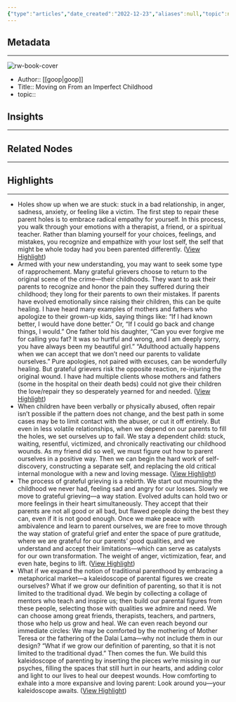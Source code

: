 ```yaml
---
{"type":"articles","date_created":"2022-12-23","aliases":null,"topic":null,"url":"https://goop.com/wellness/relationships/moving-imperfect-childhood/","layout":null,"banner":null,"dg-publish":true,"tags":null,"permalink":"/300-biblio/200-articles/moving-on-from-an-imperfect-childhood/","dgPassFrontmatter":true,"created":"2023-10-20T12:44:18.000-05:00","updated":"2023-10-20T12:44:18.000-05:00"}
---
```


## Metadata
---
![rw-book-cover](https://goop-img.com/wp-content/uploads/2017/09/grateful_grieving-TRU1684790.jpg)
- Author:: [[goop\|goop]]
- Title:: Moving on From an Imperfect Childhood
- topic::  



## Insights
---
## Related Nodes
---

## Highlights 
---
- Holes show up when we are stuck: stuck in a bad relationship, in anger, sadness, anxiety, or feeling like a victim. The first step to repair these parent holes is to embrace radical empathy for yourself. In this process, you walk through your emotions with a therapist, a friend, or a spiritual teacher. Rather than blaming yourself for your choices, feelings, and mistakes, you recognize and empathize with your lost self, the self that might be whole today had you been parented differently. ([View Highlight](https://read.readwise.io/read/01gmyhhpka0v9qahw81p22pav1))
- Armed with your new understanding, you may want to seek some type of rapprochement. Many grateful grievers choose to return to the original scene of the crime—their childhoods. They want to ask their parents to recognize and honor the pain they suffered during their childhood; they long for their parents to own their mistakes. If parents have evolved emotionally since raising their children, this can be quite healing. I have heard many examples of mothers and fathers who apologize to their grown-up kids, saying things like: “If I had known better, I would have done better.” Or, “If I could go back and change things, I would.” One father told his daughter, “Can you ever forgive me for calling you fat? It was so hurtful and wrong, and I am deeply sorry, you have always been my beautiful girl.”
  “Adulthood actually happens when we can accept that we don’t need our parents to validate ourselves.”
  Pure apologies, not paired with excuses, can be wonderfully healing. But grateful grievers risk the opposite reaction, re-injuring the original wound. I have had multiple clients whose mothers and fathers (some in the hospital on their death beds) could not give their children the love/repair they so desperately yearned for and needed. ([View Highlight](https://read.readwise.io/read/01gmyhj8z6zt8hx0y6mv8pz14m))
- When children have been verbally or physically abused, often repair isn’t possible if the pattern does not change, and the best path in some cases may be to limit contact with the abuser, or cut it off entirely. But even in less volatile relationships, when we depend on our parents to fill the holes, we set ourselves up to fail. We stay a dependent child: stuck, waiting, resentful, victimized, and chronically reactivating our childhood wounds. As my friend did so well, we must figure out how to parent ourselves in a positive way. Then we can begin the hard work of self-discovery, constructing a separate self, and replacing the old critical internal monologue with a new and loving message. ([View Highlight](https://read.readwise.io/read/01gmyhqa7afrq9kgzyfpzhv07k))
- The process of grateful grieving is a rebirth. We start out mourning the childhood we never had, feeling sad and angry for our losses. Slowly we move to grateful grieving—a way station. Evolved adults can hold two or more feelings in their heart simultaneously. They accept that their parents are not all good or all bad, but flawed people doing the best they can, even if it is not good enough. Once we make peace with ambivalence and learn to parent ourselves, we are free to move through the way station of grateful grief and enter the space of pure gratitude, where we are grateful for our parents’ good qualities, and we understand and accept their limitations—which can serve as catalysts for our own transformation. The weight of anger, victimization, fear, and even hate, begins to lift. ([View Highlight](https://read.readwise.io/read/01gmyhrnmkb1ertvgs0qb94jm2))
- What if we expand the notion of traditional parenthood by embracing a metaphorical market—a kaleidoscope of parental figures we create ourselves? What if we grow our definition of parenting, so that it is not limited to the traditional dyad. We begin by collecting a collage of mentors who teach and inspire us; then build our parental figures from these people, selecting those with qualities we admire and need. We can choose among great friends, therapists, teachers, and partners, those who help us grow and heal. We can even reach beyond our immediate circles: We may be comforted by the mothering of Mother Teresa or the fathering of the Dalai Lama—why not include them in our design?
  “What if we grow our definition of parenting, so that it is not limited to the traditional dyad.”
  Then comes the fun. We build this kaleidoscope of parenting by inserting the pieces we’re missing in our psyches, filling the spaces that still hurt in our hearts, and adding color and light to our lives to heal our deepest wounds. How comforting to exhale into a more expansive and loving parent: Look around you—your kaleidoscope awaits. ([View Highlight](https://read.readwise.io/read/01gmyhsksd497793ms5hdk4h0p))
